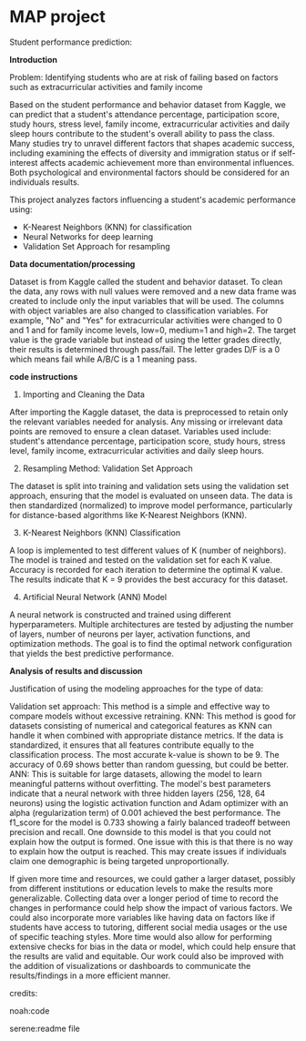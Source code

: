 # MAP project 
Student performance prediction:

**Introduction**

Problem: Identifying students who are at risk of failing based on factors such as extracurricular activities and family income


Based on the student performance and behavior dataset from Kaggle, we can predict that a student's attendance percentage, participation score, study hours, stress level, family income, extracurricular activities and daily sleep hours contribute to the student's overall ability to pass the class. Many studies try to unravel different factors that shapes academic success, including examining the effects of diversity and immigration status or if self-interest affects academic achievement more than environmental influences. Both psychological and environmental factors should be considered for an individuals results.


This project analyzes factors influencing a student's academic performance using:
- K-Nearest Neighbors (KNN) for classification
- Neural Networks for deep learning
- Validation Set Approach for resampling


**Data documentation/processing** 


Dataset is from Kaggle called the student and behavior dataset. To clean the data, any rows with null values were removed and a new data frame was created to include only the input variables that will be used. The columns with object variables are also changed to classification variables. For example, "No" and "Yes" for extracurricular activities were changed to 0 and 1 and for family income levels, low=0, medium=1 and high=2. The target value is the grade variable but instead of using the letter grades directly, their results is determined through pass/fail. The letter grades D/F is a 0 which means fail while A/B/C is a 1 meaning pass.

**code instructions**

1. Importing and Cleaning the Data

After importing the Kaggle dataset, the data is preprocessed to retain only the relevant variables needed for analysis.
Any missing or irrelevant data points are removed to ensure a clean dataset.
Variables used include: student's attendance percentage, participation score, study hours, stress level, family income, extracurricular activities and daily sleep hours.

2. Resampling Method: Validation Set Approach

The dataset is split into training and validation sets using the validation set approach, ensuring that the model is evaluated on unseen data.
The data is then standardized (normalized) to improve model performance, particularly for distance-based algorithms like K-Nearest Neighbors (KNN).

3. K-Nearest Neighbors (KNN) Classification

A loop is implemented to test different values of K (number of neighbors).
The model is trained and tested on the validation set for each K value.
Accuracy is recorded for each iteration to determine the optimal K value.
The results indicate that K = 9 provides the best accuracy for this dataset.

4. Artificial Neural Network (ANN) Model

A neural network is constructed and trained using different hyperparameters.
Multiple architectures are tested by adjusting the number of layers, number of neurons per layer, activation functions, and optimization methods.
The goal is to find the optimal network configuration that yields the best predictive performance.


**Analysis of results and discussion**

Justification of using the modeling approaches for the type of data: 


Validation set approach: This method is a simple and effective way to compare models without excessive retraining.
KNN: This method is good for datasets consisting of numerical and categorical features as KNN can handle it when combined with appropriate distance metrics. If the data is standardized, it ensures that all features contribute equally to the classification process. The most accurate k-value is shown to be 9. The accuracy of 0.69 shows better than random guessing, but could be better. 
ANN: This is suitable for large datasets, allowing the model to learn meaningful patterns without overfitting. The model's best parameters indicate that a neural network with three hidden layers (256, 128, 64 neurons) using the logistic activation function and Adam optimizer with an alpha (regularization term) of 0.001 achieved the best performance. The f1_score for the model is 0.733 showing a fairly balanced tradeoff between precision and recall. One downside to this model is that you could not explain how the output is formed. One issue with this is that there is no way to explain how the output is reached. This may create issues if individuals claim one demographic is being targeted unproportionally.


If given more time and resources, we could gather a larger dataset, possibly from different institutions or education levels to make the results more generalizable. Collecting data over a longer period of time to record the changes in performance could help show the impact of various factors. We could also incorporate more variables like having data on factors like if students have access to tutoring, different social media usages or the use of specific teaching styles. More time would also allow for performing extensive checks for bias in the data or model, which could help ensure that the results are valid and equitable. Our work could also be improved with the addition of visualizations or dashboards to communicate the results/findings in a more efficient manner.

credits:

noah:code 

serene:readme file
